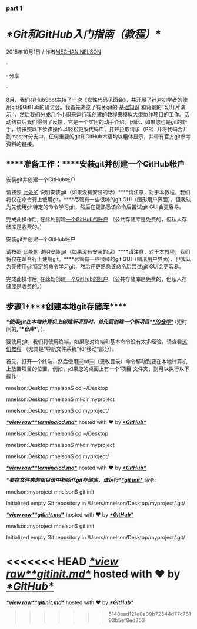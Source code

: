 ### part 1

# ***\*Git和GitHub入门指南（教程）\****

2015年10月1日 / 作者[MEGHAN NELSON](https://product.hubspot.com/blog/author/meghan-nelson)

· 

· 分享

· 

8月，我们在HubSpot主持了一次《女性代码见面会》，并开展了针对初学者的使用git和GitHub的研讨会。我首先浏览了有关git的 [基础知识](https://www.slideshare.net/HubSpot/git-101-git-and-github-for-beginners) 和背景的``幻灯片演示''，然后我们分成几个小组来运行我创建的教程来模拟大型协作项目的工作。活动结束后我们得到了反馈，它是一个实用的动手介绍。因此，如果您也是git的新手，请按照以下步骤操作以轻松更改代码库，打开拉取请求（PR）并将代码合并到master分支中。任何重要的git和GitHub术语均以粗体显示，并带有官方git参考资料的链接。 

##  ***\*准备工作：\****安装git并创建一个GitHub帐户 

安装git并创建一个GitHub帐户

请按照 [此处的](https://git-scm.com/book/en/v2/Getting-Started-Installing-Git) 说明安装git（如果没有安装的话）***\*请注意，对于本教程，我们将仅在命令行上使用git。\****尽管有一些很棒的git GUI（图形用户界面），但我认为先使用git特定的命令学习git，然后在更熟悉该命令后尝试git GUI会更容易。 

完成此操作后, 在此处创建[一个GitHub的账户](https://github.com/join).（公共存储库是免费的，但私人存储库是收费的。）

安装git并创建一个GitHub帐户

请按照 [此处的](https://git-scm.com/book/en/v2/Getting-Started-Installing-Git) 说明安装git（如果没有安装的话）***\*请注意，对于本教程，我们将仅在命令行上使用git。\****尽管有一些很棒的git GUI（图形用户界面），但我认为先使用git特定的命令学习git，然后在更熟悉该命令后尝试git GUI会更容易。 

完成此操作后, 在此处创建[一个GitHub的账户](https://github.com/join).（公共存储库是免费的，但私人存储库是收费的。）

## 步骤1***\*创建本地git存储库\**** 

***\*使用git在本地计算机上创建新项目时，首先要创建一个新项目\****[***\*的仓库\****](https://git-scm.com/book/en/v2/Git-Basics-Getting-a-Git-Repository) (短时间的, '***\*仓库\****', ). 

要使用git，我们将使用终端。如果您对终端和基本命令没有太多经验，请查看[这份教程](http://mac.appstorm.net/how-to/utilities-how-to/how-to-use-terminal-the-basics/) （尤其是“导航文件系统”和“移动”部分）。

首先，打开一个终端，然后使用￼cd￼（更改目录）命令移动到要在本地计算机上放置项目的位置。例如，如果您的桌面上有一个'项目'文件夹，则可以执行以下操作：

mnelson:Desktop mnelson$ cd ~/Desktop

mnelson:Desktop mnelson$ mkdir myproject

mnelson:Desktop mnelson$ cd myproject/

[***\*view raw\****](https://gist.github.com/cubeton/67a84eb876984f0b5785/raw/d4560016d742865c1fd68d97fcff1feb557d5e19/terminalcd.md)[***\*terminalcd.md\****](#file-terminalcd-md) hosted with ❤ by [***\*GitHub\****](https://github.com)

mnelson:Desktop mnelson$ cd ~/Desktop

mnelson:Desktop mnelson$ mkdir myproject

mnelson:Desktop mnelson$ cd myproject/

[***\*view raw\****](https://gist.github.com/cubeton/67a84eb876984f0b5785/raw/d4560016d742865c1fd68d97fcff1feb557d5e19/terminalcd.md)[***\*terminalcd.md\****](#file-terminalcd-md) hosted with ❤ by [***\*GitHub\****](https://github.com/)

 

***\*要在文件夹的根目录中初始化git存储库，请运行\****[***\*git init\****](http://git-scm.com/docs/git-init) 命令: 

mnelson:myproject mnelson$ git init

Initialized empty Git repository in /Users/mnelson/Desktop/myproject/.git/

[***\*view raw\****](https://gist.github.com/cubeton/89793ba1bc947f64658e/raw/f3dba1dd72fda5eeb98b761338aedfc310d29d54/gitinit.md)[***\*gitinit.md\****](#file-gitinit-md) hosted with ❤ by [***\*GitHub\****](https://github.com)

mnelson:myproject mnelson$ git init

Initialized empty Git repository in /Users/mnelson/Desktop/myproject/.git/

<<<<<<< HEAD
[***\*view raw\****](https://gist.github.com/cubeton/89793ba1bc947f64658e/raw/f3dba1dd72fda5eeb98b761338aedfc310d29d54/gitinit.md)[***\*gitinit.md\****](#file-gitinit-md) hosted with ❤ by [***\*GitHub\****](https://github.com/)
=======
[***\*view raw\****](https://gist.github.com/cubeton/89793ba1bc947f64658e/raw/f3dba1dd72fda5eeb98b761338aedfc310d29d54/gitinit.md)[***\*gitinit.md\****](#file-gitinit-md) hosted with ❤ by [***\*GitHub\****](https://github.com/)
>>>>>>> 5148aad121e0a09b72544d77c76193b5ef8ed353
